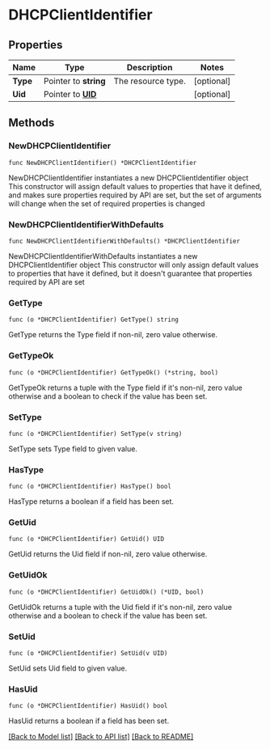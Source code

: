 # DHCPClientIdentifier

## Properties

Name | Type | Description | Notes
------------ | ------------- | ------------- | -------------
**Type** | Pointer to **string** | The resource type. | [optional] 
**Uid** | Pointer to [**UID**](UID.md) |  | [optional] 

## Methods

### NewDHCPClientIdentifier

`func NewDHCPClientIdentifier() *DHCPClientIdentifier`

NewDHCPClientIdentifier instantiates a new DHCPClientIdentifier object
This constructor will assign default values to properties that have it defined,
and makes sure properties required by API are set, but the set of arguments
will change when the set of required properties is changed

### NewDHCPClientIdentifierWithDefaults

`func NewDHCPClientIdentifierWithDefaults() *DHCPClientIdentifier`

NewDHCPClientIdentifierWithDefaults instantiates a new DHCPClientIdentifier object
This constructor will only assign default values to properties that have it defined,
but it doesn't guarantee that properties required by API are set

### GetType

`func (o *DHCPClientIdentifier) GetType() string`

GetType returns the Type field if non-nil, zero value otherwise.

### GetTypeOk

`func (o *DHCPClientIdentifier) GetTypeOk() (*string, bool)`

GetTypeOk returns a tuple with the Type field if it's non-nil, zero value otherwise
and a boolean to check if the value has been set.

### SetType

`func (o *DHCPClientIdentifier) SetType(v string)`

SetType sets Type field to given value.

### HasType

`func (o *DHCPClientIdentifier) HasType() bool`

HasType returns a boolean if a field has been set.

### GetUid

`func (o *DHCPClientIdentifier) GetUid() UID`

GetUid returns the Uid field if non-nil, zero value otherwise.

### GetUidOk

`func (o *DHCPClientIdentifier) GetUidOk() (*UID, bool)`

GetUidOk returns a tuple with the Uid field if it's non-nil, zero value otherwise
and a boolean to check if the value has been set.

### SetUid

`func (o *DHCPClientIdentifier) SetUid(v UID)`

SetUid sets Uid field to given value.

### HasUid

`func (o *DHCPClientIdentifier) HasUid() bool`

HasUid returns a boolean if a field has been set.


[[Back to Model list]](../README.md#documentation-for-models) [[Back to API list]](../README.md#documentation-for-api-endpoints) [[Back to README]](../README.md)


